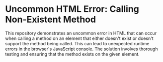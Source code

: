 # Uncommon HTML Error: Calling Non-Existent Method

This repository demonstrates an uncommon error in HTML that can occur when calling a method on an element that either doesn't exist or doesn't support the method being called.  This can lead to unexpected runtime errors in the browser's JavaScript console. The solution involves thorough testing and ensuring that the method exists on the given element.